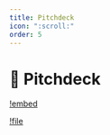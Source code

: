 ```yaml
---
title: Pitchdeck
icon: ":scroll:"
order: 5
---
```


# 📜 Pitchdeck

[!embed](/assets/pitchdeck.pdf)

[!file](/assets/pitchdeck.pdf)